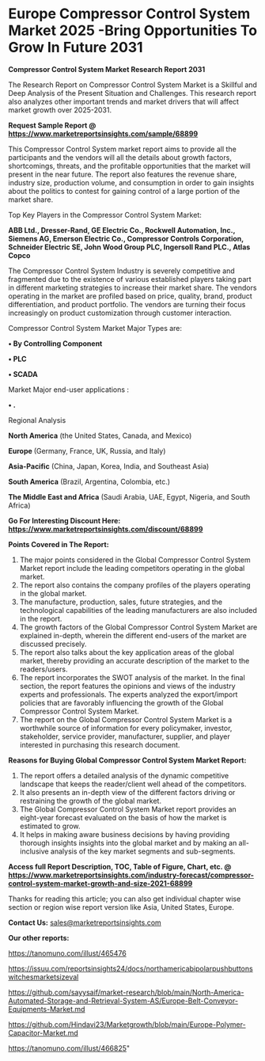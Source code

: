# Europe Compressor Control System Market 2025 -Bring Opportunities To Grow In Future 2031

<strong>Compressor Control System Market Research Report 2031</strong>

The Research Report on Compressor Control System Market is a Skillful and Deep Analysis of the Present Situation and Challenges. This research report also analyzes other important trends and market drivers that will affect market growth over 2025-2031.

<strong>Request Sample Report @ <a href=https://www.marketreportsinsights.com/sample/68899>https://www.marketreportsinsights.com/sample/68899</a></strong>

This Compressor Control System market report aims to provide all the participants and the vendors will all the details about growth factors, shortcomings, threats, and the profitable opportunities that the market will present in the near future. The report also features the revenue share, industry size, production volume, and consumption in order to gain insights about the politics to contest for gaining control of a large portion of the market share.

Top Key Players in the Compressor Control System Market:

<strong>ABB Ltd., Dresser-Rand, GE Electric Co., Rockwell Automation, Inc., Siemens AG, Emerson Electric Co., Compressor Controls Corporation, Schneider Electric SE, John Wood Group PLC, Ingersoll Rand PLC., Atlas Copco</strong>

The Compressor Control System Industry is severely competitive and fragmented due to the existence of various established players taking part in different marketing strategies to increase their market share. The vendors operating in the market are profiled based on price, quality, brand, product differentiation, and product portfolio. The vendors are turning their focus increasingly on product customization through customer interaction.

Compressor Control System Market Major Types are:

<strong>• By Controlling Component

• PLC

• SCADA</strong>

Market Major end-user applications :

<strong>• .</strong>

Regional Analysis

</u><strong><b>North America</b></strong> (the United States, Canada, and Mexico)

<strong><b>Europe </b></strong>(Germany, France, UK, Russia, and Italy)

<strong><b>Asia-Pacific</b></strong> (China, Japan, Korea, India, and Southeast Asia)

<strong><b>South America</b></strong> (Brazil, Argentina, Colombia, etc.)

<strong><b>The Middle East and Africa</b></strong> (Saudi Arabia, UAE, Egypt, Nigeria, and South Africa)

<strong>Go For Interesting Discount Here: <a href=https://www.marketreportsinsights.com/discount/68899>https://www.marketreportsinsights.com/discount/68899</a></strong>

<strong>Points Covered in The Report:</strong>
<ol>
  <li>The major points considered in the Global Compressor Control System Market report include the leading competitors operating in the global market.</li>
  <li>The report also contains the company profiles of the players operating in the global market.</li>
  <li>The manufacture, production, sales, future strategies, and the technological capabilities of the leading manufacturers are also included in the report.</li>
  <li>The growth factors of the Global Compressor Control System Market are explained in-depth, wherein the different end-users of the market are discussed precisely.</li>
  <li>The report also talks about the key application areas of the global market, thereby providing an accurate description of the market to the readers/users.</li>
  <li>The report incorporates the SWOT analysis of the market. In the final section, the report features the opinions and views of the industry experts and professionals. The experts analyzed the export/import policies that are favorably influencing the growth of the Global Compressor Control System Market.</li>
  <li>The report on the Global Compressor Control System Market is a worthwhile source of information for every policymaker, investor, stakeholder, service provider, manufacturer, supplier, and player interested in purchasing this research document.</li>
</ol>
<strong>Reasons for Buying Global Compressor Control System Market Report:</strong>

<ol>
  <li>The report offers a detailed analysis of the dynamic competitive landscape that keeps the reader/client well ahead of the competitors.</li>
  <li>It also presents an in-depth view of the different factors driving or restraining the growth of the global market.</li>
  <li>The Global Compressor Control System Market report provides an eight-year forecast evaluated on the basis of how the market is estimated to grow.</li>
  <li>It helps in making aware business decisions by having providing thorough insights insights into the global market and by making an all-inclusive analysis of the key market segments and sub-segments.</li>
</ol>
<strong>Access full Report Description, TOC, Table of Figure, Chart, etc. @ <a href=https://www.marketreportsinsights.com/industry-forecast/compressor-control-system-market-growth-and-size-2021-68899>https://www.marketreportsinsights.com/industry-forecast/compressor-control-system-market-growth-and-size-2021-68899</a></strong>


Thanks for reading this article; you can also get individual chapter wise section or region wise report version like Asia, United States, Europe.

<strong>Contact Us:</strong>
sales@marketreportsinsights.com

<strong>Our other reports:</strong>

<a href=https://tanomuno.com/illust/465476>https://tanomuno.com/illust/465476</a>

<a href=https://issuu.com/reportsinsights24/docs/northamericabipolarpushbuttonswitchesmarketsizeval>https://issuu.com/reportsinsights24/docs/northamericabipolarpushbuttonswitchesmarketsizeval</a>

<a href=https://github.com/sayysaif/market-research/blob/main/North-America-Automated-Storage-and-Retrieval-System-AS/Europe-Belt-Conveyor-Equipments-Market.md>https://github.com/sayysaif/market-research/blob/main/North-America-Automated-Storage-and-Retrieval-System-AS/Europe-Belt-Conveyor-Equipments-Market.md</a>

<a href=https://github.com/Hindavi23/Marketgrowth/blob/main/Europe-Polymer-Capacitor-Market.md>https://github.com/Hindavi23/Marketgrowth/blob/main/Europe-Polymer-Capacitor-Market.md</a>

<a href=https://tanomuno.com/illust/466825>https://tanomuno.com/illust/466825</a>"
